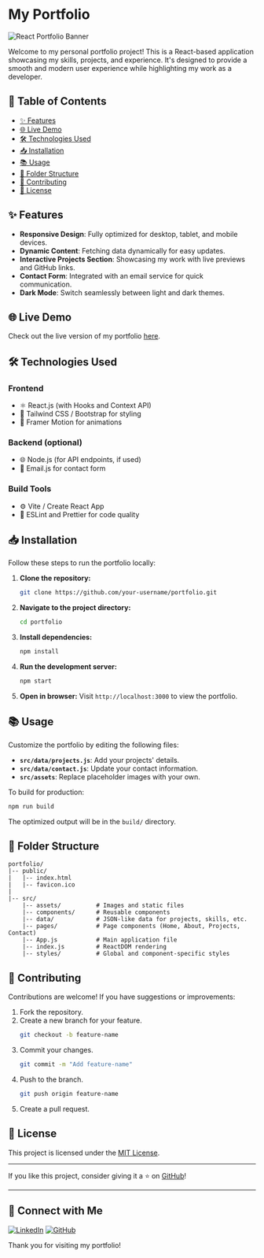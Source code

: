 # My Portfolio

![React Portfolio Banner](https://via.placeholder.com/1200x400?text=React+Portfolio)

Welcome to my personal portfolio project! This is a React-based application showcasing my skills, projects, and experience. It's designed to provide a smooth and modern user experience while highlighting my work as a developer.

## 🚀 Table of Contents

- [✨ Features](#-features)
- [🌐 Live Demo](#-live-demo)
- [🛠 Technologies Used](#-technologies-used)
- [📥 Installation](#-installation)
- [📚 Usage](#-usage)
- [📂 Folder Structure](#-folder-structure)
- [🤝 Contributing](#-contributing)
- [📜 License](#-license)

## ✨ Features

- **Responsive Design**: Fully optimized for desktop, tablet, and mobile devices.
- **Dynamic Content**: Fetching data dynamically for easy updates.
- **Interactive Projects Section**: Showcasing my work with live previews and GitHub links.
- **Contact Form**: Integrated with an email service for quick communication.
- **Dark Mode**: Switch seamlessly between light and dark themes.

## 🌐 Live Demo

Check out the live version of my portfolio [here](https://your-portfolio-link.com).

## 🛠 Technologies Used

### **Frontend**
- ⚛️ React.js (with Hooks and Context API)
- 🎨 Tailwind CSS / Bootstrap for styling
- 🎥 Framer Motion for animations

### **Backend** (optional)
- 🌐 Node.js (for API endpoints, if used)
- 📧 Email.js for contact form

### **Build Tools**
- ⚙️ Vite / Create React App
- 🧹 ESLint and Prettier for code quality

## 📥 Installation

Follow these steps to run the portfolio locally:

1. **Clone the repository:**

   ```bash
   git clone https://github.com/your-username/portfolio.git
   ```

2. **Navigate to the project directory:**

   ```bash
   cd portfolio
   ```

3. **Install dependencies:**

   ```bash
   npm install
   ```

4. **Run the development server:**

   ```bash
   npm start
   ```

5. **Open in browser:**
   Visit `http://localhost:3000` to view the portfolio.

## 📚 Usage

Customize the portfolio by editing the following files:

- **`src/data/projects.js`**: Add your projects' details.
- **`src/data/contact.js`**: Update your contact information.
- **`src/assets`**: Replace placeholder images with your own.

To build for production:

```bash
npm run build
```

The optimized output will be in the `build/` directory.

## 📂 Folder Structure

```
portfolio/
|-- public/
|   |-- index.html
|   |-- favicon.ico
|
|-- src/
    |-- assets/          # Images and static files
    |-- components/      # Reusable components
    |-- data/            # JSON-like data for projects, skills, etc.
    |-- pages/           # Page components (Home, About, Projects, Contact)
    |-- App.js           # Main application file
    |-- index.js         # ReactDOM rendering
    |-- styles/          # Global and component-specific styles

```

## 🤝 Contributing

Contributions are welcome! If you have suggestions or improvements:

1. Fork the repository.
2. Create a new branch for your feature.
   ```bash
   git checkout -b feature-name
   ```
3. Commit your changes.
   ```bash
   git commit -m "Add feature-name"
   ```
4. Push to the branch.
   ```bash
   git push origin feature-name
   ```
5. Create a pull request.

## 📜 License

This project is licensed under the [MIT License](LICENSE).

---

If you like this project, consider giving it a ⭐ on [GitHub](https://github.com/your-username/portfolio)!

---

## 🌟 Connect with Me

[![LinkedIn](https://img.shields.io/badge/LinkedIn-%230077B5.svg?style=for-the-badge&logo=linkedin&logoColor=white)](https://linkedin.com/in/hamzatal)
[![GitHub](https://img.shields.io/badge/GitHub-%23181717.svg?style=for-the-badge&logo=github&logoColor=white)](https://github.com/hamzatal)

Thank you for visiting my portfolio!

